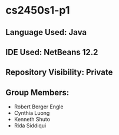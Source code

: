 # cs2450s1-p1
## Language Used: Java
## IDE Used: NetBeans 12.2
## Repository Visibility: Private

## Group Members:

 * Robert Berger Engle
 * Cynthia Luong 
 * Kenneth Shuto
 * Rida Siddiqui
